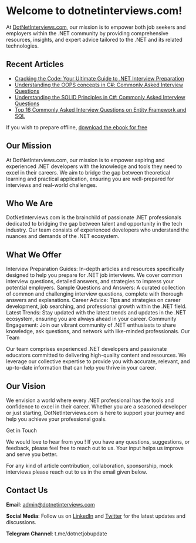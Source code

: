 # Welcome to dotnetinterviews.com!

At [DotNetInterviews.com](https://dotnetinterviews.com), our mission is to empower both job seekers and employers within the .NET community by providing comprehensive resources, insights, and expert advice tailored to the .NET and its related technologies.

## Recent Articles

- [Cracking the Code: Your Ultimate Guide to .NET Interview Preparation](https://dotnetinterviews.com/blog/dot-net-interview-questions)
- [Understanding the OOPS concepts in C#: Commonly Asked Interview Questions](https://dotnetinterviews.com/blog/oops-interview-questions)
- [Understanding the SOLID Principles in C#: Commonly Asked Interview Questions](https://dotnetinterviews.com/blog/solid-principles-in-c-sharp-questions)
- [Top 16 Commonly Asked Interview Questions on Entity Framework and SQL](https://dotnetinterviews.com/blog/sql-entity-framework-interview-questions)

If you wish to prepare offline, [download the ebook for free](https://hassansadeedali.gumroad.com/l/dotnetinterviews)

## Our Mission

At DotNetInterviews.com, our mission is to empower aspiring and experienced .NET developers with the knowledge and tools they need to excel in their careers. We aim to bridge the gap between theoretical learning and practical application, ensuring you are well-prepared for interviews and real-world challenges.

## Who We Are

DotNetInterviews.com is the brainchild of passionate .NET professionals dedicated to bridging the gap between talent and opportunity in the tech industry. Our team consists of experienced developers who understand the nuances and demands of the .NET ecosystem.

## What We Offer

Interview Preparation Guides: In-depth articles and resources specifically designed to help you prepare for .NET job interviews. We cover common interview questions, detailed answers, and strategies to impress your potential employers.
Sample Questions and Answers: A curated collection of common and challenging interview questions, complete with thorough answers and explanations.
Career Advice: Tips and strategies on career development, job searching, and professional growth within the .NET field.
Latest Trends: Stay updated with the latest trends and updates in the .NET ecosystem, ensuring you are always ahead in your career.
Community Engagement: Join our vibrant community of .NET enthusiasts to share knowledge, ask questions, and network with like-minded professionals.
Our Team

Our team comprises experienced .NET developers and passionate educators committed to delivering high-quality content and resources. We leverage our collective expertise to provide you with accurate, relevant, and up-to-date information that can help you thrive in your career.

## Our Vision

We envision a world where every .NET professional has the tools and confidence to excel in their career. Whether you are a seasoned developer or just starting, DotNetInterviews.com is here to support your journey and help you achieve your professional goals.

Get in Touch

We would love to hear from you ! If you have any questions, suggestions, or feedback, please feel free to reach out to us. Your input helps us improve and serve you better.

For any kind of article contribution, collaboration, sponsorship, mock interviews please reach out to us in the email given below.

## Contact Us

**Email**: admin@dotnetinterviews.com

**Social Media**: Follow us on [LinkedIn](https://www.linkedin.com/company/dotnetinterviews-com) and [Twitter](https://x.com/DotNetQnA) for the latest updates and discussions.

**Telegram Channel**: t.me/dotnetjobupdate

